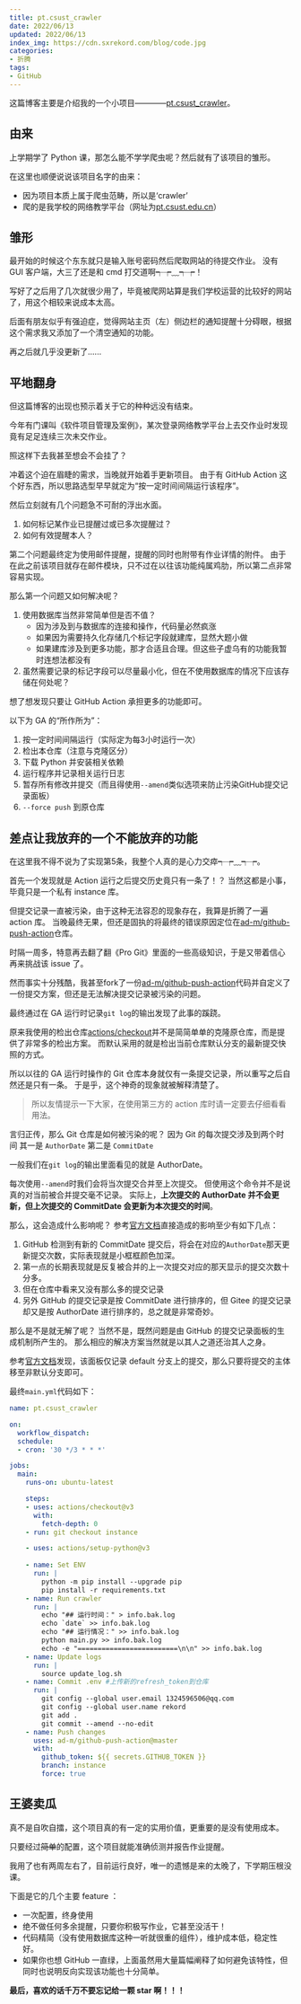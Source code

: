 ```yaml
---
title: pt.csust_crawler
date: 2022/06/13
updated: 2022/06/13
index_img: https://cdn.sxrekord.com/blog/code.jpg
categories: 
- 折腾
tags:
- GitHub
---
```


这篇博客主要是介绍我的一个小项目————[pt.csust_crawler](https://github.com/Crazyokd/pt.csust_crawler)。

## 由来
上学期学了 Python 课，那怎么能不学学爬虫呢？然后就有了该项目的雏形。

在这里也顺便说说该项目名字的由来：
- 因为项目本质上属于爬虫范畴，所以是‘crawler’
- 爬的是我学校的网络教学平台（网址为[pt.csust.edu.cn](http://pt.csust.edu.cn/)）

## 雏形
最开始的时候这个东东就只是输入账号密码然后爬取网站的待提交作业。
没有 GUI 客户端，大三了还是和 cmd 打交道啊┭┮﹏┭┮！

写好了之后用了几次就很少用了，毕竟被爬网站算是我们学校运营的比较好的网站了，用这个相较来说成本太高。

后面有朋友似乎有强迫症，觉得网站主页（左）侧边栏的通知提醒十分碍眼，根据这个需求我又添加了一个清空通知的功能。

再之后就几乎没更新了......

## 平地翻身
但这篇博客的出现也预示着关于它的种种远没有结束。

今年有门课叫《软件项目管理及案例》，某次登录网络教学平台上去交作业时发现竟有足足连续三次未交作业。

照这样下去我甚至想会不会挂了？

冲着这个迫在眉睫的需求，当晚就开始着手更新项目。
由于有 GitHub Action 这个好东西，所以思路选型早早就定为“按一定时间间隔运行该程序”。

然后立刻就有几个问题急不可耐的浮出水面。
1. 如何标记某作业已提醒过或已多次提醒过？
2. 如何有效提醒本人？

第二个问题最终定为使用邮件提醒，提醒的同时也附带有作业详情的附件。
由于在此之前该项目就存在邮件模块，只不过在以往该功能纯属鸡肋，所以第二点非常容易实现。

那么第一个问题又如何解决呢？
1. 使用数据库当然非常简单但是否不值？
    - 因为涉及到与数据库的连接和操作，代码量必然疯涨
    - 如果因为需要持久化存储几个标记字段就建库，显然大题小做
    - 如果建库涉及到更多功能，那才合适且合理。但这些子虚乌有的功能我暂时连想法都没有
2. 虽然需要记录的标记字段可以尽量最小化，但在不使用数据库的情况下应该存储在何处呢？

想了想发现只要让 GitHub Action 承担更多的功能即可。

以下为 GA 的“所作所为”：
1. 按一定时间间隔运行（实际定为每3小时运行一次）
2. 检出本仓库（注意与克隆区分）
3. 下载 Python 并安装相关依赖
4. 运行程序并记录相关运行日志
5. 暂存所有修改并提交（而且得使用`--amend`类似选项来防止污染GitHub提交记录面板） 
6. `--force push` 到原仓库

## 差点让我放弃的一个不能放弃的功能
在这里我不得不说为了实现第5条，我整个人真的是心力交瘁┭┮﹏┭┮。

首先一个发现就是 Action 运行之后提交历史竟只有一条了！？
当然这都是小事，毕竟只是一个私有 instance 库。

但提交记录一直被污染，由于这种无法容忍的现象存在，我算是折腾了一遍 action 库。
当晚最终无果，但还是固执的将最终的错误原因定位在[ad-m/github-push-action](https://github.com/ad-m/github-push-action)仓库。

时隔一周多，特意再去翻了翻《Pro Git》里面的一些高级知识，于是又带着信心再来挑战该 issue 了。

然而事实十分残酷，我甚至fork了一份[ad-m/github-push-action](https://github.com/ad-m/github-push-action)代码并自定义了一份提交方案，但还是无法解决提交记录被污染的问题。

最终通过在 GA 运行时记录`git log`的输出发现了此事的蹊跷。

原来我使用的检出仓库[actions/checkout](https://github.com/actions/checkout)并不是简简单单的克隆原仓库，而是提供了非常多的检出方案。
而默认采用的就是检出当前仓库默认分支的最新提交快照的方式。

所以以往的 GA 运行时操作的 Git 仓库本身就仅有一条提交记录，所以重写之后自然还是只有一条。
于是乎，这个神奇的现象就被解释清楚了。
> 所以友情提示一下大家，在使用第三方的 action 库时请一定要去仔细看看用法。

言归正传，那么 Git 仓库是如何被污染的呢？
因为 Git 的每次提交涉及到两个时间
其一是 `AuthorDate`
第二是 `CommitDate`

一般我们在`git log`的输出里面看见的就是 AuthorDate。

每次使用`--amend`时我们会将当次提交合并至上次提交。
但使用这个命令并不是说真的对当前被合并提交毫不记录。
实际上，**上次提交的 AuthorDate 并不会更新，但上次提交的 CommitDate 会更新为本次提交的时间**。

那么，这会造成什么影响呢？
参考[官方文档](https://docs.github.com/en/account-and-profile/setting-up-and-managing-your-github-profile/managing-contribution-settings-on-your-profile/troubleshooting-commits-on-your-timeline)直接造成的影响至少有如下几点：
1. GitHub 检测到有新的 CommitDate 提交后，将会在对应的`AuthorDate`那天更新提交次数，实际表现就是小框框颜色加深。
2. 第一点的长期表现就是反复被合并的上一次提交对应的那天显示的提交次数十分多。
3. 但在仓库中看来又没有那么多的提交记录
4. 另外 GitHub 的提交记录是按 CommitDate 进行排序的，但 Gitee 的提交记录却又是按 AuthorDate 进行排序的，总之就是非常奇妙。

那么是不是就无解了呢？
当然不是，既然问题是由 GitHub 的提交记录面板的生成机制所产生的。
那么相应的解决方案当然就是以其人之道还治其人之身。

参考[官方文档](https://docs.github.com/en/account-and-profile/setting-up-and-managing-your-github-profile/managing-contribution-settings-on-your-profile/why-are-my-contributions-not-showing-up-on-my-profile)发现，该面板仅记录 default 分支上的提交，那么只要将提交的主体移至非默认分支即可。

最终`main.yml`代码如下：
```yml
name: pt.csust_crawler

on:
  workflow_dispatch:
  schedule:
  - cron: '30 */3 * * *'

jobs:
  main:
    runs-on: ubuntu-latest

    steps:
    - uses: actions/checkout@v3
      with:
        fetch-depth: 0
    - run: git checkout instance

    - uses: actions/setup-python@v3
    
    - name: Set ENV
      run: |
        python -m pip install --upgrade pip
        pip install -r requirements.txt
    - name: Run crawler
      run: |
        echo "## 运行时间：" > info.bak.log
        echo `date` >> info.bak.log
        echo "## 运行情况：" >> info.bak.log
        python main.py >> info.bak.log
        echo -e "=========================\n\n" >> info.bak.log
    - name: Update logs
      run: |
        source update_log.sh
    - name: Commit .env #上传新的refresh_token到仓库
      run: |
        git config --global user.email 1324596506@qq.com
        git config --global user.name rekord
        git add .
        git commit --amend --no-edit
    - name: Push changes
      uses: ad-m/github-push-action@master
      with:
        github_token: ${{ secrets.GITHUB_TOKEN }}
        branch: instance
        force: true
```

## 王婆卖瓜
真不是自吹自擂，这个项目真的有一定的实用价值，更重要的是没有使用成本。

只要经过~~简单~~的配置，这个项目就能准确侦测并报告作业提醒。

我用了也有两周左右了，目前运行良好，唯一的遗憾是来的太晚了，下学期压根没课。

下面是它的几个主要 feature ：
- 一次配置，终身使用
- 绝不做任何多余提醒，只要你积极写作业，它甚至没活干！
- 代码精简（没有使用数据库这种一听就很重的组件），维护成本低，稳定性好。
- 如果你也想 GitHub 一直绿，上面虽然用大量篇幅阐释了如何避免该特性，但同时也说明反向实现该功能也十分简单。

**最后，喜欢的话千万不要忘记给一颗 star 啊！！！**

